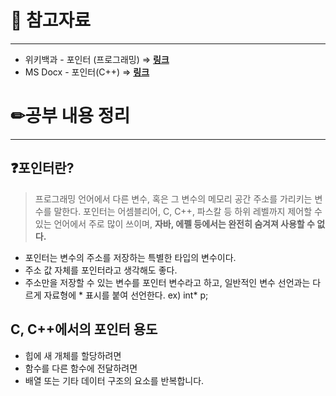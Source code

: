 # 🔗 참고자료

---

- 위키백과 - 포인터 (프로그래밍) ⇒ [**링크**](https://ko.wikipedia.org/wiki/%ED%8F%AC%EC%9D%B8%ED%84%B0_(%ED%94%84%EB%A1%9C%EA%B7%B8%EB%9E%98%EB%B0%8D))
- MS Docx - 포인터(C++) ⇒ [**링크**](https://learn.microsoft.com/ko-kr/cpp/cpp/pointers-cpp?view=msvc-170)

# ✏공부 내용 정리

---

## ❓포인터란?

> 프로그래밍 언어에서 다른 변수, 혹은 그 변수의 메모리 공간 주소를 가리키는 변수를 말한다.
포인터는 어셈블리어, C, C++, 파스칼 등 하위 레벨까지 제어할 수 있는 언어에서 주로 많이 쓰이며, **자바, 에펠 등에서는 완전히 숨겨져 사용할 수 없다.**
>

- 포인터는 변수의 주소를 저장하는 특별한 타입의 변수이다.
- 주소 값 자체를 포인터라고 생각해도 좋다.
- 주소만을 저장할 수 있는 변수를 포인터 변수라고 하고,
  일반적인 변수 선언과는 다르게 자료형에 * 표시를 붙여 선언한다.
  ex) int* p;

## C, C++에서의 포인터 용도

- 힙에 새 개체를 할당하려면
- 함수를 다른 함수에 전달하려면
- 배열 또는 기타 데이터 구조의 요소를 반복합니다.
